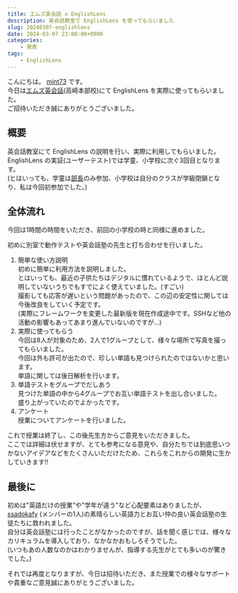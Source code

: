 ```yaml
---
title: エムズ英会話 x EnglishLens
description: 英会話教室で EnglishLens を使ってもらいました
slug: 20240307-englishlens
date: 2024-03-07 23:00:00+0900
categories:
    - 発表
tags:
    - EnglishLens
---
```


こんにちは。 [mint73](https://github.com/mint73) です。<br />
今日は[エムズ英会話](https://emzsys.com/info-wp/)(高崎本部校)にて EnglishLens を実際に使ってもらいました。<br />
ご招待いただき誠にありがとうございました。

## 概要
英会話教室にて EnglishLens の説明を行い、実際に利用してもらいました。<br />
EnglishLens の実証(ユーザーテスト)では学童、小学校に次ぐ3回目となります。<br />
(とはいっても、学童は[部長](https://github.com/nAgI314)のみ参加、小学校は自分のクラスが学級閉鎖となり、私は今回初参加でした。)

## 全体流れ
今回は1時間の時間をいただき、前回の小学校の時と同様に進めました。

初めに別室で動作テストや英会話塾の先生と打ち合わせを行いました。

1. 簡単な使い方説明<br />
初めに簡単に利用方法を説明しました。<br />
とはいっても、最近の子供たちはデジタルに慣れているようで、ほとんど説明していないうちでもすでによく使えていました。(すごい)<br />
撮影しても応答が遅いという問題があったので、この辺の安定性に関しては今後改良をしていく予定です。<br />
(実際にフレームワークを変更した最新版を現在作成途中です。SSHなど他の活動の影響もあってあまり進んでいないのですが…)
1. 実際に使ってもらう<br />
今回は8人が対象のため、2人で1グループとして、様々な場所で写真を撮ってもらいました。<br />
今回は外も許可が出たので、珍しい単語も見つけられたのではないかと思います。<br />
単語に関しては後日解析を行います。
1. 単語テストをグループでだしあう<br />
見つけた単語の中から4グループでお互い単語テストを出し合いました。<br />
盛り上がっていたのでよかったです。
1. アンケート<br />
授業についてアンケートを行いました。

これで授業は終了し、この後先生方からご意見をいただきました。<br />
ここでは詳細は伏せますが、とても参考になる意見や、自分たちでは到底思いつかないアイデアなどをたくさんいただけたため、これらをこれからの開発に生かしていきます!!

## 最後に
初めは"英語だけの授業"や"学年が違う"など心配要素はありましたが、 [ssadokafy](https://github.com/ssadokafy) (メンバーの1人)の素晴らしい英語力とお互い仲の良い英会話塾の生徒たちに救われました。<br />
自分は英会話塾には行ったことがなかったのですが、話を聞く感じでは、様々なカリキュラムを導入しており、なかなかおもしろそうでした。<br />
(いつもあの人数なのかはわかりませんが、指導する先生がとても多いのが驚きでした。)

それでは再度となりますが、今日は招待いただき、また授業での様々なサポートや貴重なご意見誠にありがとうございました。
